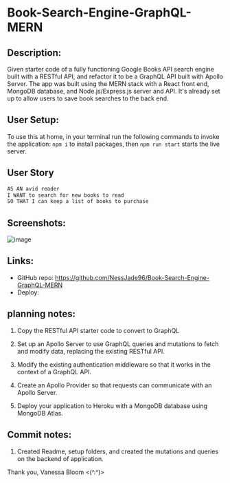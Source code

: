 # Book-Search-Engine-GraphQL-MERN

## Description:

Given starter code of a fully functioning Google Books API search engine built with a RESTful API, and refactor it to be a GraphQL API built with Apollo Server. The app was built using the MERN stack with a React front end, MongoDB database, and Node.js/Express.js server and API. It's already set up to allow users to save book searches to the back end.

## User Setup:

To use this at home, in your terminal run the following commands to invoke the application:
`npm i` to install packages,
then `npm run start` starts the live server.

## User Story

```md
AS AN avid reader
I WANT to search for new books to read
SO THAT I can keep a list of books to purchase
```

## Screenshots:

![image](./src/assets/)

## Links:

- GitHub repo: https://github.com/NessJade96/Book-Search-Engine-GraphQL-MERN
- Deploy:

## planning notes:

1. Copy the RESTful API starter code to convert to GraphQL

2. Set up an Apollo Server to use GraphQL queries and mutations to fetch and modify data, replacing the existing RESTful API.

3. Modify the existing authentication middleware so that it works in the context of a GraphQL API.

4. Create an Apollo Provider so that requests can communicate with an Apollo Server.

5. Deploy your application to Heroku with a MongoDB database using MongoDB Atlas.

## Commit notes:

1. Created Readme, setup folders, and created the mutations and queries on the backend of application.

Thank you, Vanessa Bloom <(^.^)>
